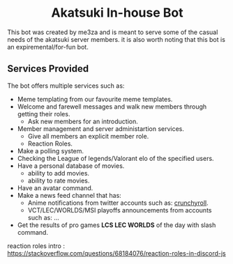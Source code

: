 <h1 align="center"><strong>Akatsuki In-house Bot</strong></h1>

This bot was created by me3za and is meant to serve some of the casual needs of the akatsuki server members. it is also worth noting that this bot is an expiremental/for-fun bot.

## **Services Provided**

The bot offers multiple services such as:

- Meme templating from our favourite meme templates.
- Welcome and farewell messages and walk new members through getting their roles.
  - Ask new members for an introduction.
- Member management and server administartion services.
  - Give all members an explicit member role.
  - Reaction Roles.
- Make a polling system.
- Checking the League of legends/Valorant elo of the specified users.
- Have a personal database of movies.
  - ability to add movies.
  - ability to rate movies.
- Have an avatar command.
- Make a news feed channel that has:
  - Anime notifications from twitter accounts such as: [crunchyroll](https://twitter.com/Crunchyroll).
  - VCT/LEC/WORLDS/MSI playoffs announcements from accounts such as: ...
- Get the results of pro games **LCS LEC WORLDS** of the day with slash command.

reaction roles intro : https://stackoverflow.com/questions/68184076/reaction-roles-in-discord-js
